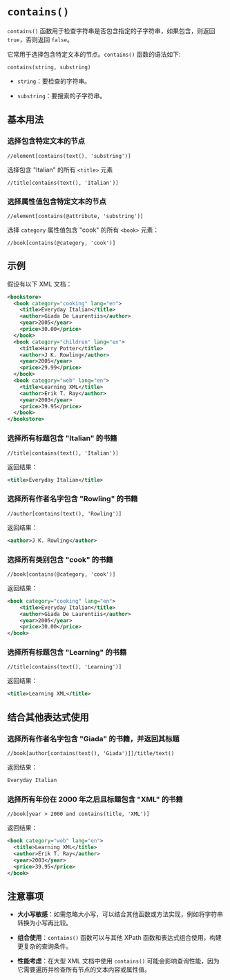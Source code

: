 # `contains()`

`contains()` 函数用于检查字符串是否包含指定的子字符串，如果包含，则返回 `true`，否则返回 `false`。

它常用于选择包含特定文本的节点。`contains()` 函数的语法如下:

```xpath
contains(string, substring)
```

- `string`：要检查的字符串。

- `substring`：要搜索的子字符串。


## 基本用法

### 选择包含特定文本的节点

```xpath
//element[contains(text(), 'substring')]
```

选择包含 "Italian" 的所有 `<title>` 元素

```xpath
//title[contains(text(), 'Italian')]
```

### 选择属性值包含特定文本的节点

```xpath
//element[contains(@attribute, 'substring')]
```

选择 `category` 属性值包含 "cook" 的所有 `<book>` 元素：

```xpath
//book[contains(@category, 'cook')]
```


## 示例

假设有以下 XML 文档：

```xml
<bookstore>
  <book category="cooking" lang="en">
    <title>Everyday Italian</title>
    <author>Giada De Laurentiis</author>
    <year>2005</year>
    <price>30.00</price>
  </book>
  <book category="children" lang="en">
    <title>Harry Potter</title>
    <author>J K. Rowling</author>
    <year>2005</year>
    <price>29.99</price>
  </book>
  <book category="web" lang="en">
    <title>Learning XML</title>
    <author>Erik T. Ray</author>
    <year>2003</year>
    <price>39.95</price>
  </book>
</bookstore>
```

### 选择所有标题包含 "Italian" 的书籍

```xpath
//title[contains(text(), 'Italian')]
```

返回结果：

```xml
<title>Everyday Italian</title>
```

### 选择所有作者名字包含 "Rowling" 的书籍

```xpath
//author[contains(text(), 'Rowling')]
```

返回结果：

```xml
<author>J K. Rowling</author>
```

### 选择所有类别包含 "cook" 的书籍

```xpath
//book[contains(@category, 'cook')]
```

返回结果：

```xml
<book category="cooking" lang="en">
    <title>Everyday Italian</title>
    <author>Giada De Laurentiis</author>
    <year>2005</year>
    <price>30.00</price>
</book>
```

### 选择所有标题包含 "Learning" 的书籍

```xpath
//title[contains(text(), 'Learning')]
```

返回结果：

```xml
<title>Learning XML</title>
```

## 结合其他表达式使用

### 选择所有作者名字包含 "Giada" 的书籍，并返回其标题

```xpath
//book[author[contains(text(), 'Giada')]]/title/text()
```

返回结果：

```txt
Everyday Italian
```

### 选择所有年份在 2000 年之后且标题包含 "XML" 的书籍

```xpath
//book[year > 2000 and contains(title, 'XML')]
```

返回结果：

```xml
<book category="web" lang="en">
  <title>Learning XML</title>
  <author>Erik T. Ray</author>
  <year>2003</year>
  <price>39.95</price>
</book>
```

## 注意事项

- **大小写敏感**：如需忽略大小写，可以结合其他函数或方法实现，例如将字符串转换为小写再比较。

- **组合使用**：`contains()` 函数可以与其他 XPath 函数和表达式组合使用，构建更复杂的查询条件。

- **性能考虑**：在大型 XML 文档中使用 `contains()` 可能会影响查询性能，因为它需要遍历并检查所有节点的文本内容或属性值。